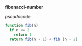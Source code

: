 __fibonacci-number__

_pseudocode_

```js
function fib(n)
  if n <= 2
    return 1
  return fib(n - 1) + fib (n - 2)
```
